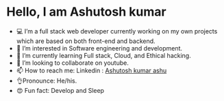 # Hello, I am Ashutosh kumar
- 💻 I’m a full stack web developer currently working on 
    my own projects which are based on both front-end and backend.
- 👀 I’m interested in Software engineering and development.
- 🌱 I’m currently learning Full stack, Cloud, and Ethical hacking.
- 💞️ I’m looking to collaborate on youtube.
- 📫 How to reach me: Linkedin : [Ashutosh kumar ashu](https://www.linkedin.com/in/ashutosh-kumar-ashu-530572192/)
- 👌Pronounce: He/his.
- 😍 Fun fact: Develop and Sleep

